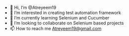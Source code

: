 - 👋 Hi, I’m @Atreyeem19
- 👀 I’m interested in creating test automation framework 
- 🌱 I’m currently learning Selenium and Cucumber 
- 💞️ I’m looking to collaborate on Selenium based projects
- 📫 How to reach me Atreyeem19@gmail.com 

<!---
Atreyeem19/Atreyeem19 is a ✨ special ✨ repository because its `README.md` (this file) appears on your GitHub profile.
You can click the Preview link to take a look at your changes.
--->
